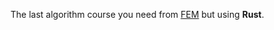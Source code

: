 The last algorithm course you need from [FEM](https://frontendmasters.com/courses/algorithms/) but using **Rust**. 

